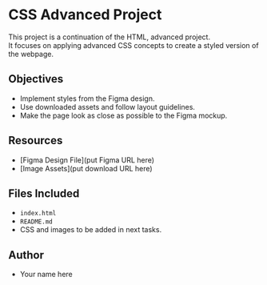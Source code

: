# CSS Advanced Project

This project is a continuation of the HTML, advanced project.  
It focuses on applying advanced CSS concepts to create a styled version of the webpage.

## Objectives
- Implement styles from the Figma design.
- Use downloaded assets and follow layout guidelines.
- Make the page look as close as possible to the Figma mockup.

## Resources
- [Figma Design File](put Figma URL here)
- [Image Assets](put download URL here)

## Files Included
- `index.html`
- `README.md`
- CSS and images to be added in next tasks.

## Author
- Your name here
